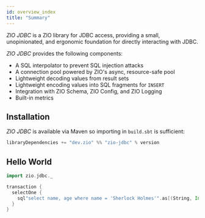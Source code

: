 ```yaml
---
id: overview_index
title: "Summary"
---
```


_ZIO JDBC_ is a ZIO library for JDBC access, providing a small, unopinionated, and ergonomic foundation for directly interacting with JDBC.

_ZIO JDBC_ provides the following components:

 - A SQL interpolator to prevent SQL injection attacks
 - A connection pool powered by ZIO's async, resource-safe pool
 - Lightweight decoding values from result sets 
 - Lightweight encoding values into SQL fragments for `INSERT`
 - Integration with ZIO Schema, ZIO Config, and ZIO Logging
 - Built-in metrics

## Installation

_ZIO JDBC_ is available via Maven so importing in `build.sbt` is sufficient:

```scala
libraryDependencies += "dev.zio" %% "zio-jdbc" % version
```
## Hello World

```scala
import zio.jdbc._

transaction {
  selectOne {
    sql"select name, age where name = 'Sherlock Holmes'".as[(String, Int)]
  }
}
```